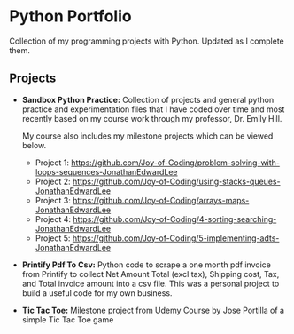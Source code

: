 # Python Portfolio

Collection of my programming projects with Python. Updated as I complete them.

## Projects

* **Sandbox Python Practice:**
  Collection of projects and general python practice and experimentation files that I have coded over time and most recently based on my course work through my professor, Dr. Emily Hill.

  My course also includes my milestone projects which can be viewed below. 
  * Project 1: https://github.com/Joy-of-Coding/problem-solving-with-loops-sequences-JonathanEdwardLee
  * Project 2: https://github.com/Joy-of-Coding/using-stacks-queues-JonathanEdwardLee
  * Project 3: https://github.com/Joy-of-Coding/arrays-maps-JonathanEdwardLee
  * Project 4: https://github.com/Joy-of-Coding/4-sorting-searching-JonathanEdwardLee
  * Project 5: https://github.com/Joy-of-Coding/5-implementing-adts-JonathanEdwardLee

* **Printify Pdf To Csv:** 
  Python code to scrape a one month pdf invoice from Printify to collect Net Amount Total (excl tax), Shipping cost, Tax, and  Total invoice amount into a csv file. This was a personal project to build a useful code for my own business.
  
* **Tic Tac Toe:**  Milestone project from Udemy Course by Jose Portilla of a simple Tic Tac Toe game
